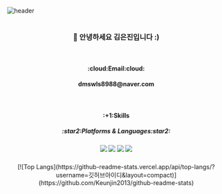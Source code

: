 ![header](https://capsule-render.vercel.app/api?type=waving&color=auto&height=300&section=header&text=Hello%20I'm%20Keunjin&fontSize=70&fontColor=ffffff)
<br/><br/>
<div align=center>
  <h3>👋 안녕하세요 김은진입니다 :)</h3>
</div>
<br/>
<div align=center>
  <h4>:cloud:Email:cloud:<h4>
    <a>dmswls8988@naver.com</a>
</div>
<br/>
<div align=center>
 <h4>:+1:Skills<h4>
   <h5>:star2:Platforms & Languages:star2:<h5>
     <img src="https://img.shields.io/badge/HTML-E34F26?style=flat&logo=HTML5&logoColor=white"/>
     <img src="https://img.shields.io/badge/CSS-1572B6?style=flat&logo=CSS3&logoColor=white"/>
     <img src="https://img.shields.io/badge/JavaScript-F7DF1E?style=flat&logo=JavaScript&logoColor=white"/>
     <img src="https://img.shields.io/badge/React-61DAFB?style=flat&logo=React&logoColor=white"/>
</div>
<div align=center>
  [![Top Langs](https://github-readme-stats.vercel.app/api/top-langs/?username=깃허브아이디&layout=compact)](https://github.com/Keunjin2013/github-readme-stats)
</div>
